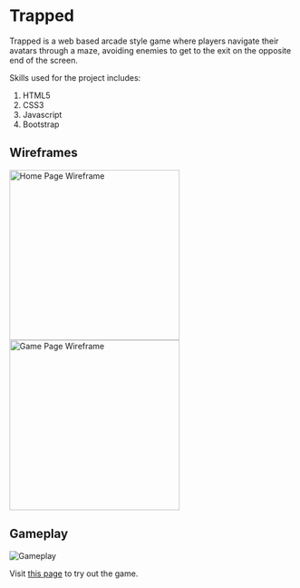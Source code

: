 # Trapped

Trapped is a web based arcade style game where players navigate their avatars through a maze, avoiding enemies to get to the exit on the opposite end of the screen.

Skills used for the project includes:

1. HTML5
2. CSS3
3. Javascript
4. Bootstrap

## Wireframes

<img src="./wireframe/Trapped-homepage.png" width="300px" height="300px" alt="Home Page Wireframe" />
<img src="./wireframe/Trapped-gameplay.png" width="300px" height="300px" alt="Game Page Wireframe" />

## Gameplay

![Gameplay](https://media.giphy.com/media/1qeeSneeMzW7ijqlVS/giphy.gif)

Visit [this page](https://trap.netlify.com) to try out the game.
